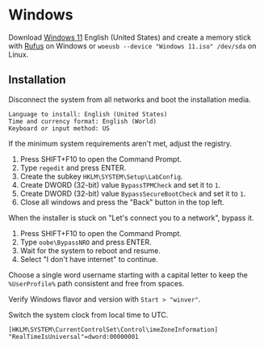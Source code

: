 # Windows
Download [Windows 11][win] English (United States) and create a memory stick with
[Rufus][ruf] on Windows or `woeusb --device "Windows 11.iso" /dev/sda` on Linux.

## Installation
Disconnect the system from all networks and boot the installation media.

```
Language to install: English (United States)
Time and currency format: English (World)
Keyboard or input method: US
```

If the minimum system requirements aren't met, adjust the registry.

1. Press SHIFT+F10 to open the Command Prompt.
2. Type `regedit` and press ENTER.
3. Create the subkey `HKLM\SYSTEM\Setup\LabConfig`.
4. Create DWORD (32-bit) value `BypassTPMCheck` and set it to `1`.
5. Create DWORD (32-bit) value `BypassSecureBootCheck` and set it to `1`.
6. Close all windows and press the "Back" button in the top left.

When the installer is stuck on "Let's connect you to a network", bypass it.

1. Press SHIFT+F10 to open the Command Prompt.
2. Type `oobe\BypassNRO` and press ENTER.
3. Wait for the system to reboot and resume.
4. Select "I don't have internet" to continue.

Choose a single word username starting with a capital letter to keep the
`%UserProfile%` path consistent and free from spaces.

Verify Windows flavor and version with `Start > "winver"`.

Switch the system clock from local time to UTC.

```reg
[HKLM\SYSTEM\CurrentControlSet\Control\imeZoneInformation]
"RealTimeIsUniversal"=dword:00000001
```

[win]: https://www.microsoft.com/en-us/software-download/windows11
[ruf]: https://rufus.ie/en/